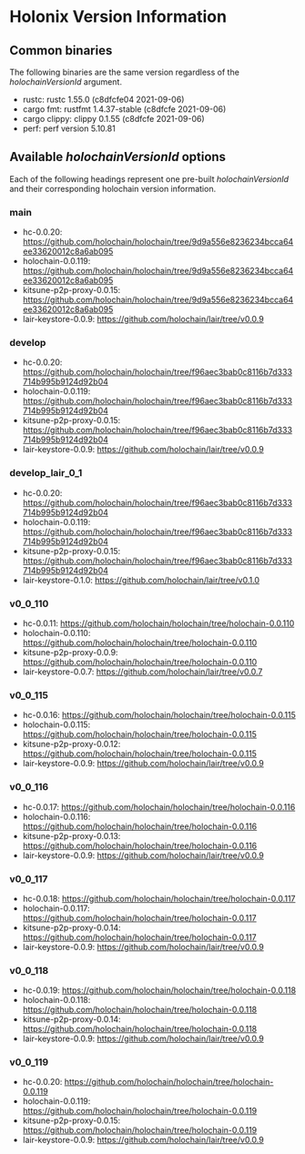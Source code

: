# Holonix Version Information

## Common binaries
The following binaries are the same version regardless of the _holochainVersionId_ argument.

- rustc: rustc 1.55.0 (c8dfcfe04 2021-09-06)
- cargo fmt: rustfmt 1.4.37-stable (c8dfcfe 2021-09-06)
- cargo clippy: clippy 0.1.55 (c8dfcfe 2021-09-06)
- perf: perf version 5.10.81

## Available _holochainVersionId_ options
Each of the following headings represent one pre-built _holochainVersionId_ and their corresponding holochain version information.

### main
- hc-0.0.20: https://github.com/holochain/holochain/tree/9d9a556e8236234bcca64ee33620012c8a6ab095
- holochain-0.0.119: https://github.com/holochain/holochain/tree/9d9a556e8236234bcca64ee33620012c8a6ab095
- kitsune-p2p-proxy-0.0.15: https://github.com/holochain/holochain/tree/9d9a556e8236234bcca64ee33620012c8a6ab095
- lair-keystore-0.0.9: https://github.com/holochain/lair/tree/v0.0.9

### develop
- hc-0.0.20: https://github.com/holochain/holochain/tree/f96aec3bab0c8116b7d333714b995b9124d92b04
- holochain-0.0.119: https://github.com/holochain/holochain/tree/f96aec3bab0c8116b7d333714b995b9124d92b04
- kitsune-p2p-proxy-0.0.15: https://github.com/holochain/holochain/tree/f96aec3bab0c8116b7d333714b995b9124d92b04
- lair-keystore-0.0.9: https://github.com/holochain/lair/tree/v0.0.9

### develop_lair_0_1
- hc-0.0.20: https://github.com/holochain/holochain/tree/f96aec3bab0c8116b7d333714b995b9124d92b04
- holochain-0.0.119: https://github.com/holochain/holochain/tree/f96aec3bab0c8116b7d333714b995b9124d92b04
- kitsune-p2p-proxy-0.0.15: https://github.com/holochain/holochain/tree/f96aec3bab0c8116b7d333714b995b9124d92b04
- lair-keystore-0.1.0: https://github.com/holochain/lair/tree/v0.1.0

### v0_0_110
- hc-0.0.11: https://github.com/holochain/holochain/tree/holochain-0.0.110
- holochain-0.0.110: https://github.com/holochain/holochain/tree/holochain-0.0.110
- kitsune-p2p-proxy-0.0.9: https://github.com/holochain/holochain/tree/holochain-0.0.110
- lair-keystore-0.0.7: https://github.com/holochain/lair/tree/v0.0.7

### v0_0_115
- hc-0.0.16: https://github.com/holochain/holochain/tree/holochain-0.0.115
- holochain-0.0.115: https://github.com/holochain/holochain/tree/holochain-0.0.115
- kitsune-p2p-proxy-0.0.12: https://github.com/holochain/holochain/tree/holochain-0.0.115
- lair-keystore-0.0.9: https://github.com/holochain/lair/tree/v0.0.9

### v0_0_116
- hc-0.0.17: https://github.com/holochain/holochain/tree/holochain-0.0.116
- holochain-0.0.116: https://github.com/holochain/holochain/tree/holochain-0.0.116
- kitsune-p2p-proxy-0.0.13: https://github.com/holochain/holochain/tree/holochain-0.0.116
- lair-keystore-0.0.9: https://github.com/holochain/lair/tree/v0.0.9

### v0_0_117
- hc-0.0.18: https://github.com/holochain/holochain/tree/holochain-0.0.117
- holochain-0.0.117: https://github.com/holochain/holochain/tree/holochain-0.0.117
- kitsune-p2p-proxy-0.0.14: https://github.com/holochain/holochain/tree/holochain-0.0.117
- lair-keystore-0.0.9: https://github.com/holochain/lair/tree/v0.0.9

### v0_0_118
- hc-0.0.19: https://github.com/holochain/holochain/tree/holochain-0.0.118
- holochain-0.0.118: https://github.com/holochain/holochain/tree/holochain-0.0.118
- kitsune-p2p-proxy-0.0.14: https://github.com/holochain/holochain/tree/holochain-0.0.118
- lair-keystore-0.0.9: https://github.com/holochain/lair/tree/v0.0.9

### v0_0_119
- hc-0.0.20: https://github.com/holochain/holochain/tree/holochain-0.0.119
- holochain-0.0.119: https://github.com/holochain/holochain/tree/holochain-0.0.119
- kitsune-p2p-proxy-0.0.15: https://github.com/holochain/holochain/tree/holochain-0.0.119
- lair-keystore-0.0.9: https://github.com/holochain/lair/tree/v0.0.9
